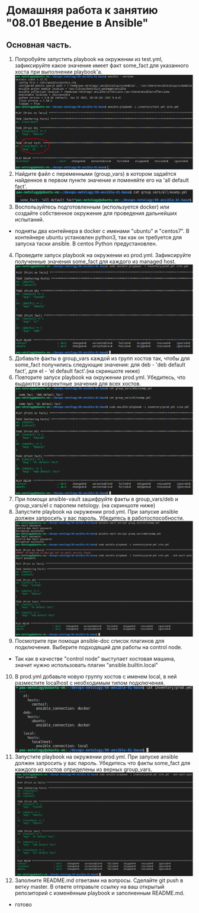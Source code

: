 Домашняя работа к занятию "08.01 Введение в Ansible"
==
Основная часть.
-
1) Попробуйте запустить playbook на окружении из test.yml, зафиксируйте какое значение имеет факт some_fact для указанного хоста при выполнении playbook'a.
![alt text](pictures/some_facts.PNG "Some fact")
2) Найдите файл с переменными (group_vars) в котором задаётся найденное в первом пункте значение и поменяйте его на 'all default fact'.
![alt text](pictures/all_default.png "All default fact")
3) Воспользуйтесь подготовленным (используется docker) или создайте собственное окружение для проведения дальнейших испытаний.
- подняты два контейнера в docker с именами "ubuntu" и "centos7". В контейнере ubuntu установлен python3, так как он требуется для запуска таски ansible. В centos Python предустановлен.
4) Проведите запуск playbook на окружении из prod.yml. Зафиксируйте полученные значения some_fact для каждого из managed host.
![alt text](pictures/docker_some_facts.png "Docker some facts")
5) Добавьте факты в group_vars каждой из групп хостов так, чтобы для some_fact получились следующие значения: для deb - 'deb default fact', для el - 'el default fact'.(на скриншоте ниже)
6) Повторите запуск playbook на окружении prod.yml. Убедитесь, что выдаются корректные значения для всех хостов.
![alt text](pictures/add_new_facts.png "Docker new facts")
7) При помощи ansible-vault зашифруйте факты в group_vars/deb и group_vars/el с паролем netology. (на скриншоте ниже)
8) Запустите playbook на окружении prod.yml. При запуске ansible должен запросить у вас пароль. Убедитесь в работоспособности.
![alt text](pictures/encrypt_vars.png "Encrypted vars")
9) Посмотрите при помощи ansible-doc список плагинов для подключения. Выберите подходящий для работы на control node.
- Так как в качестве "control node" выступает хостовая машина, значит нужно использовать плагин "ansible.builtin.local"
10) В prod.yml добавьте новую группу хостов с именем local, в ней разместите localhost с необходимым типом подключения.
![alt text](pictures/add_local.png "Add local env")
11) Запустите playbook на окружении prod.yml. При запуске ansible должен запросить у вас пароль. Убедитесь что факты some_fact для каждого из хостов определены из верных group_vars.
![alt text](pictures/another_pb_run.png "Run prod playbook")
12) Заполните README.md ответами на вопросы. Сделайте git push в ветку master. В ответе отправьте ссылку на ваш открытый репозиторий с изменённым playbook и заполненным README.md.
- готово